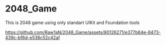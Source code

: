 # 2048_Game



This is 2048 game using only standart UIKit and Foundation tools



https://github.com/Raw1aN/2048_Game/assets/80126271/e377b64e-6473-439c-bf6d-e538c52c42af

